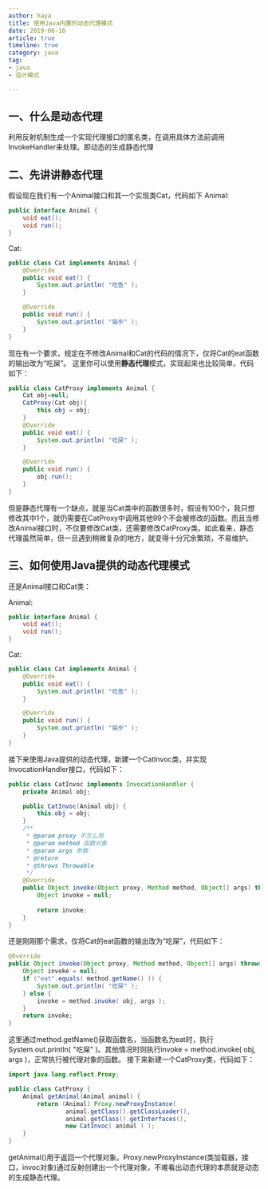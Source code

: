 ```yaml
---
author: haya
title: 使用Java内置的动态代理模式
date: 2019-06-16
article: true
timeline: true
category: java
tag:
- java
- 设计模式

---
```


## 一、什么是动态代理
利用反射机制生成一个实现代理接口的匿名类，在调用具体方法前调用InvokeHandler来处理。即动态的生成静态代理
## 二、先讲讲静态代理
假设现在我们有一个Animal接口和其一个实现类Cat，代码如下
Animal:
```java
public interface Animal {
    void eat();
    void run();
}
```
Cat:
```java
public class Cat implements Animal {
    @Override
    public void eat() {
        System.out.println( "吃鱼" );
    }

    @Override
    public void run() {
        System.out.println( "猫步" );
    }
}
```
现在有一个要求，规定在不修改Animal和Cat的代码的情况下，仅将Cat的eat函数的输出改为“吃屎”。
这里你可以使用**静态代理**模式，实现起来也比较简单，代码如下：
```java
public class CatProxy implements Animal {
	Cat obj=null;
	CatProxy(Cat obj){
		this.obj = obj;
	}
    @Override
    public void eat() {
        System.out.println( "吃屎" );
    }

    @Override
    public void run() {
        obj.run();
    }
}
```
但是静态代理有一个缺点，就是当Cat类中的函数很多时，假设有100个，我只想修改其中1个，就仍需要在CatProxy中调用其他99个不会被修改的函数。而且当修改Animal接口时，不仅要修改Cat类，还需要修改CatProxy类。如此看来，静态代理虽然简单，但一旦遇到稍微复杂的地方，就变得十分冗余繁琐，不易维护。

## 三、如何使用Java提供的动态代理模式
还是Animal接口和Cat类：

Animal:
```java
public interface Animal {
    void eat();
    void run();
}
```
Cat:
```java
public class Cat implements Animal {
    @Override
    public void eat() {
        System.out.println( "吃鱼" );
    }

    @Override
    public void run() {
        System.out.println( "猫步" );
    }
}
```
接下来使用Java提供的动态代理，新建一个CatInvoc类，并实现InvocationHandler接口，代码如下：
```java
public class CatInvoc implements InvocationHandler {
    private Animal obj;

    public CatInvoc(Animal obj) {
        this.obj = obj;
    }
    /**
     * @param proxy 不怎么用
     * @param method 函数对象
     * @param args 参数
     * @return 
     * @throws Throwable
     */
    @Override
    public Object invoke(Object proxy, Method method, Object[] args) throws Throwable {
        Object invoke = null;
      
        return invoke;
    }
}
```
还是刚刚那个需求，仅将Cat的eat函数的输出改为“吃屎”，代码如下：
```java
@Override
public Object invoke(Object proxy, Method method, Object[] args) throws Throwable {
    Object invoke = null;
    if ("eat".equals( method.getName() )) {
        System.out.println( "吃屎" );
    } else {
        invoke = method.invoke( obj, args );
    }
    return invoke;
}
```
这里通过method.getName()获取函数名，当函数名为eat时，执行System.out.println( "吃屎" )。其他情况时则执行invoke = method.invoke( obj, args )，正常执行被代理对象的函数。
接下来新建一个CatProxy类，代码如下：
```java
import java.lang.reflect.Proxy;

public class CatProxy {
    Animal getAnimal(Animal animal) {
        return (Animal) Proxy.newProxyInstance( 
        		animal.getClass().getClassLoader(),
                animal.getClass().getInterfaces(),
                new CatInvoc( animal ) );
    }
}
```
getAnimal()用于返回一个代理对象。Proxy.newProxyInstance(类加载器，接口，invoc对象)通过反射创建出一个代理对象，不难看出动态代理的本质就是动态的生成静态代理。